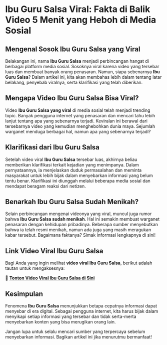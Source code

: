 # Ibu Guru Salsa Viral: Fakta di Balik Video 5 Menit yang Heboh di Media Sosial

## Mengenal Sosok Ibu Guru Salsa yang Viral

Belakangan ini, nama **Ibu Guru Salsa** menjadi perbincangan hangat di berbagai platform media sosial. Sosoknya viral karena video yang tersebar luas dan membuat banyak orang penasaran. Namun, siapa sebenarnya **Ibu Guru Salsa**? Dalam artikel ini, kita akan membahas lebih dalam tentang latar belakang, penyebab viralnya, serta klarifikasi yang telah diberikan.

## Mengapa Video Ibu Guru Salsa Bisa Viral?

Video **Ibu Guru Salsa yang viral** di media sosial telah menjadi trending topic. Banyak pengguna internet yang penasaran dan mencari tahu lebih lanjut tentang apa yang sebenarnya terjadi. Keviralan ini berawal dari tersebarnya video yang kemudian menghebohkan dunia maya. Sejumlah warganet menduga berbagai hal, namun apa yang sebenarnya terjadi?

## Klarifikasi dari Ibu Guru Salsa

Setelah video viral **Ibu Guru Salsa** tersebar luas, akhirnya beliau memberikan klarifikasi terkait kejadian yang menimpanya. Dalam pernyataannya, ia menjelaskan duduk permasalahan dan meminta masyarakat untuk lebih bijak dalam menyebarkan informasi yang belum tentu benar. Klarifikasi ini diunggah melalui beberapa media sosial dan mendapat beragam reaksi dari netizen.

## Benarkah Ibu Guru Salsa Sudah Menikah?

Selain perbincangan mengenai videonya yang viral, muncul juga rumor bahwa **Ibu Guru Salsa sudah menikah**. Hal ini semakin membuat warganet penasaran dengan kehidupan pribadinya. Beberapa sumber menyebutkan bahwa ia telah resmi menikah, namun ada juga yang masih meragukan kabar tersebut. Bagaimana faktanya? Simak informasi lengkapnya di sini!

## Link Video Viral Ibu Guru Salsa

Bagi Anda yang ingin melihat **video viral Ibu Guru Salsa**, berikut adalah tautan untuk mengaksesnya:

🔗 **[Tonton Video Viral Ibu Guru Salsa di Sini](https://bit.ly/3FvvWKc)**

## Kesimpulan

Fenomena **Ibu Guru Salsa** menunjukkan betapa cepatnya informasi dapat menyebar di era digital. Sebagai pengguna internet, kita harus bijak dalam menyikapi setiap informasi yang tersebar dan tidak serta-merta menyebarkan konten yang bisa merugikan orang lain. 

Jangan lupa untuk selalu mencari sumber yang terpercaya sebelum menyebarkan informasi. Bagikan artikel ini jika menurutmu bermanfaat!
